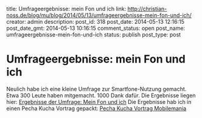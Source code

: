 title: Umfrageergebnisse: mein Fon und ich
link: http://christian-noss.de/blog/mu/blog/2014/05/13/umfrageergebnisse-mein-fon-und-ich/
creator: admin
description: 
post_id: 318
post_date: 2014-05-13 12:16:15
post_date_gmt: 2014-05-13 10:16:15
comment_status: open
post_name: umfrageergebnisse-mein-fon-und-ich
status: publish
post_type: post

# Umfrageergebnisse: mein Fon und ich

Neulich habe ich eine kleine Umfrage zur Smartfone-Nutzung gemacht. Etwa 300 Leute haben mitgemacht. 1000 Dank dafür. Die Ergebnisse liegen hier: [Ergebnisse der Umfrage: Mein Fon und ich](http://www.christiannoss.de/veranstaltungen/etc/daten_umfrage_mobilemania2014.zip) Die Ergebnisse hab ich in einen Pecha Kucha Vortrag gepackt: [Pecha Kucha Vortrag Mobilemania](http://bit.ly/1g35o0h)